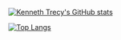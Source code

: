 [![Kenneth Trecy's GitHub stats](https://github-readme-stats.vercel.app/api?username=kennethtrecy&count_private=true&show_icons=true&theme=tokyoplus)](https://github.com/anuraghazra/github-readme-stats)

[![Top Langs](https://github-readme-stats.vercel.app/api/top-langs/?username=kennethtrecy)](https://github.com/anuraghazra/github-readme-stats)
